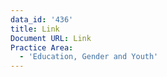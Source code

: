 ```yaml
---
data_id: '436'
title: Link
Document URL: Link
Practice Area:
  - 'Education, Gender and Youth'
---
```


